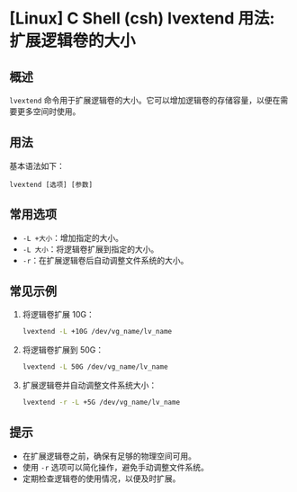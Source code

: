 # [Linux] C Shell (csh) lvextend 用法: 扩展逻辑卷的大小

## 概述
`lvextend` 命令用于扩展逻辑卷的大小。它可以增加逻辑卷的存储容量，以便在需要更多空间时使用。

## 用法
基本语法如下：
```
lvextend [选项] [参数]
```

## 常用选项
- `-L +大小`：增加指定的大小。
- `-L 大小`：将逻辑卷扩展到指定的大小。
- `-r`：在扩展逻辑卷后自动调整文件系统的大小。

## 常见示例
1. 将逻辑卷扩展 10G：
   ```bash
   lvextend -L +10G /dev/vg_name/lv_name
   ```

2. 将逻辑卷扩展到 50G：
   ```bash
   lvextend -L 50G /dev/vg_name/lv_name
   ```

3. 扩展逻辑卷并自动调整文件系统大小：
   ```bash
   lvextend -r -L +5G /dev/vg_name/lv_name
   ```

## 提示
- 在扩展逻辑卷之前，确保有足够的物理空间可用。
- 使用 `-r` 选项可以简化操作，避免手动调整文件系统。
- 定期检查逻辑卷的使用情况，以便及时扩展。